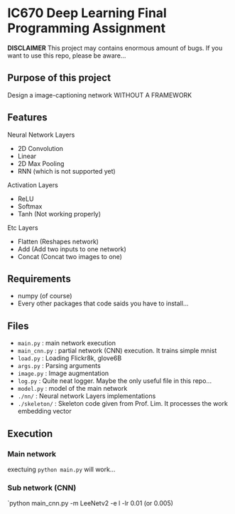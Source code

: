 # IC670 Deep Learning Final Programming Assignment


**DISCLAIMER**
This project may contains enormous amount of bugs. If you want to use this repo, please be aware...

## Purpose of this project
Design a image-captioning network WITHOUT A FRAMEWORK

## Features
Neural Network Layers
 - 2D Convolution
 - Linear
 - 2D Max Pooling
 - RNN (which is not supported yet)

Activation Layers
 - ReLU
 - Softmax
 - Tanh (Not working properly)

Etc Layers
 - Flatten (Reshapes network)
 - Add (Add two inputs to one network)
 - Concat (Concat two images to one)

## Requirements
 - numpy (of course)
 - Every other packages that code saids you have to install...

## Files
 - `main.py` : main network execution
 - `main_cnn.py` : partial network (CNN) execution. It trains simple mnist
 - `load.py` : Loading Flickr8k, glove6B
 - `args.py` : Parsing arguments
 - `image.py` : Image augmentation
 - `log.py` : Quite neat logger. Maybe the only useful file in this repo...
 - `model.py` : model of the main network
 - `./nn/` : Neural network Layers implementations
 - `./skeleton/` : Skeleton code given from Prof. Lim. It processes the work embedding vector

## Execution
### Main network
exectuing `python main.py` will work...

### Sub network (CNN)
`python main_cnn.py -m LeeNetv2 -e l -lr 0.01 (or 0.005)

